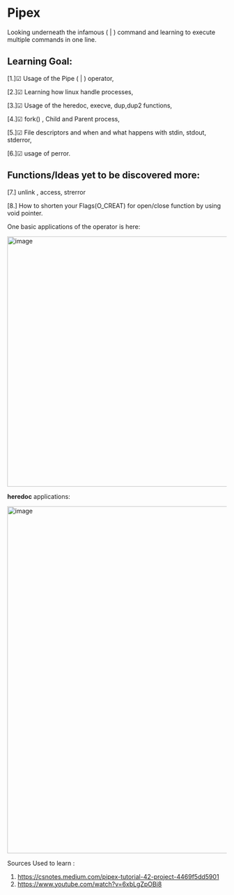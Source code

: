 # Pipex
Looking underneath the infamous ( | ) command and learning to execute multiple commands in one line. 




## Learning Goal: 

[1.]☑ Usage of the Pipe ( | ) operator,

[2.]☑ Learning how linux handle processes,

[3.]☑ Usage of the heredoc, execve, dup,dup2 functions,

[4.]☑ fork() , Child and Parent process,

[5.]☑ File descriptors and when and what happens with stdin, stdout, stderror,

[6.]☑ usage of perror.

## Functions/Ideas yet to be discovered more: 

[7.] unlink , access, strerror

[8.] How to shorten your Flags(O_CREAT) for open/close function by using void pointer.



One basic applications of the operator is here:

<img width="574" alt="image" src="https://user-images.githubusercontent.com/66947064/209409032-814f03b1-1816-47b7-aff0-927a1110cf24.png">

**heredoc** applications: 

<img width="796" alt="image" src="https://user-images.githubusercontent.com/66947064/209409101-dca9489e-4eee-4213-90f2-4f2cd183066e.png">





Sources Used to learn : 

1. https://csnotes.medium.com/pipex-tutorial-42-project-4469f5dd5901
2. https://www.youtube.com/watch?v=6xbLgZpOBi8
